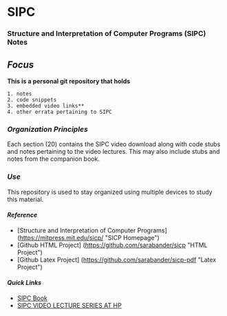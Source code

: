 # SIPC
### **Structure and Interpretation of Computer Programs (SIPC) Notes**

## 	_Focus_
**This is a personal git repository that holds**

    1. notes
    2. code snippets
    3. embedded video links**
    4. other errata pertaining to SIPC

### _Organization Principles_
Each section (20) contains the SIPC video download along with
code stubs and notes pertaining to the video lectures.  This
may also include stubs and notes from the companion book.

### _Use_
This repository is used to stay organized using multiple devices
to study this material.

#### _Reference_

+ [Structure and Interpretation of Computer Programs] (https://mitpress.mit.edu/sicp/ "SICP Homepage")
+ [Github HTML Project] (https://github.com/sarabander/sicp "HTML Project")
+ [Github Latex Project] (https://github.com/sarabander/sicp-pdf "Latex Project")

#### _Quick Links_

+ [SIPC Book](http://sarabander.github.io/sicp/ "SICP BOOK")
+ [SIPC VIDEO LECTURE SERIES AT HP](https://ocw.mit.edu/courses/electrical-engineering-and-computer-science/6-001-structure-and-interpretation-of-computer-programs-spring-2005/video-lectures/ "SICP VIDEO")
